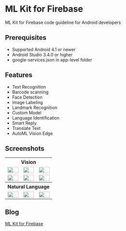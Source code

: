 # ML Kit for Firebase
ML Kit for Firebase code guideline for Android developers

## Prerequisites
* Supported Android 4.1 or newer
* Android Studio 3.4.0 or higher
* google-services.json in app-level folder

## Features
* Text Recognition
* Barcode scanning
* Face Detection
* Image Labeling
* Landmark Recognition
* Custom Model
* Language Identification
* Smart Reply
* Translate Text
* AutoML Vision Edge

## Screenshots
<table width="100%">
	<tr><th colspan="3">Vision</th></tr>
	<tr>
		<td><img src="https://user-images.githubusercontent.com/1763410/42051753-174e1d04-7b37-11e8-82d0-b2f8d7370b8b.png" width="100%"></td>
		<td><img src="https://user-images.githubusercontent.com/1763410/42051785-281f8fc8-7b37-11e8-9fb7-afba8dcbbd43.png" width="100%"></td>
		<td><img src="https://user-images.githubusercontent.com/1763410/42051803-358831ce-7b37-11e8-9a05-dc67dbf7a931.png" width="100%"></td>
	</tr>
	<tr>
		<td><img src="https://user-images.githubusercontent.com/1763410/42051837-4bdec4ec-7b37-11e8-8f9e-a6b4865c2c16.png" width="100%"></td>
		<td><img src="https://user-images.githubusercontent.com/1763410/42051851-5c0a67b8-7b37-11e8-92e1-44fb8b785668.png" width="100%"></td>
		<td><img src="https://user-images.githubusercontent.com/1763410/42051879-6e48fffc-7b37-11e8-9655-c43392c6470a.png" width="100%"></td>
	</tr>
	<tr><th colspan="3">Natural Language</th></tr>
	<tr>
		<td><img src="https://user-images.githubusercontent.com/1763410/56343420-ebeb1280-61e4-11e9-8529-83342d1bdd10.png" width="100%"></td>
		<td><img src="https://user-images.githubusercontent.com/1763410/56341810-6e250800-61e0-11e9-9752-d87ed6340d90.png" width="100%"></td>
		<td><img src="https://user-images.githubusercontent.com/1763410/57792166-9284ed80-7768-11e9-8de3-472a163bb9ff.png" width="100%"></td>
	</tr>
</table>

## Blog
[ML Kit for Firebase](https://medium.com/@jirawatee/7fde18735861)
